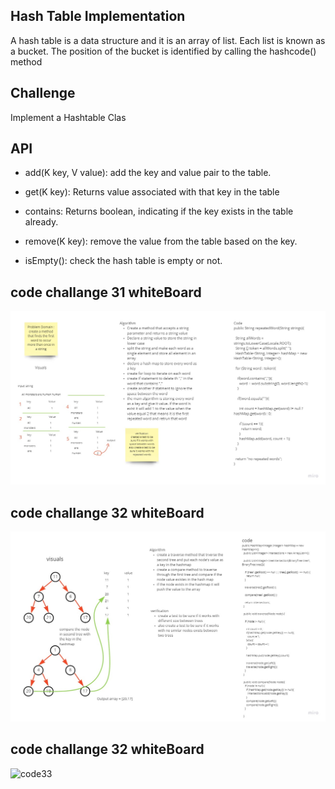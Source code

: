
## Hash Table Implementation
A hash table is a data structure and it is an array of list. Each list is known as a bucket. The position of the bucket is identified by calling the hashcode() method

## Challenge
Implement a Hashtable Clas

## API
 - add(K key, V value): add the key and value pair to the table.

 - get(K key): Returns value associated with that key in the table

 - contains: Returns boolean, indicating if the key exists in the table already.

 - remove(K key): remove the value from the table based on the key.

 - isEmpty(): check the hash table is empty or not.


## code challange 31 whiteBoard


![code31](https://raw.githubusercontent.com/saraalshater/data-structures-and-algorithms/main/java/hashtable/gradle/code31.jpg)






## code challange 32 whiteBoard


![code32](https://raw.githubusercontent.com/saraalshater/data-structures-and-algorithms/main/java/hashtable/gradle/code32.jpg)





## code challange 32 whiteBoard
![code33]()
